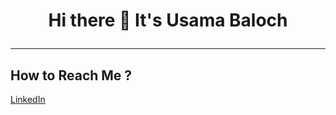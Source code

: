 # <div align="center">Hi there 👋 It's Usama Baloch <hr/></div>


## How to Reach Me ?
[LinkedIn](https://www.linkedin.com/in/usama-baloch-b767bb211/)

